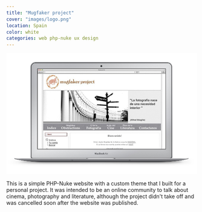 ```yaml
---
title: "Mugfaker project"
cover: "images/logo.png"
location: Spain
color: white
categories: web php-nuke ux design
---
```


![](./images/1.jpg)

This is a simple PHP-Nuke website with a custom theme that I built for a personal project. It was intended to be an online community to talk about cinema, photography and literature, although the project didn't take off and was cancelled soon after the website was published.
